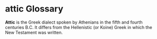 # attic Glossary
**Attic** is the Greek dialect spoken by Athenians in the fifth and fourth centuries B.C. It differs from the Hellenistic (or Koine) Greek in which the New Testament was written. 